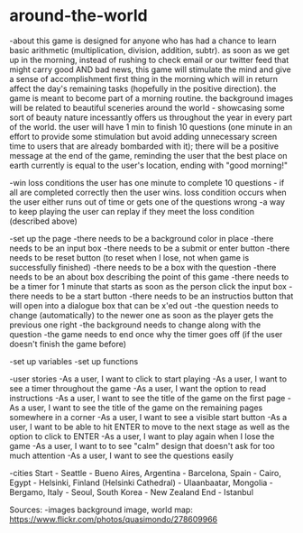 # around-the-world

-about 
    this game is designed for anyone who has had a chance to learn basic arithmetic (multiplication, division, addition, subtr). as soon as we get up in the morning, instead of rushing to check email or our twitter feed that might carry good AND bad news, this game will stimulate the mind and give a sense of accomplishment first thing in the morning which will in return affect the day's remaining tasks (hopefully in the positive direction). the game is meant to become part of a morning routine. the background images will be related to beautiful sceneries around the world - showcasing some sort of beauty nature incessantly offers us throughout the year in every part of the world. the user will have 1 min to finish 10 questions (one minute in an effort to provide some stimulation but avoid adding unnecessary screen time to users that are already bombarded with it); there will be a positive message at the end of the game, reminding the user that the best place on earth currently is equal to the user's location, ending with "good morning!"

-win loss conditions
    the user has one minute to complete 10 questions - if all are completed correctly then the user wins. loss condition occurs when the user either runs out of time or gets one of the questions wrong
-a way to keep playing
    the user can replay if they meet the loss condition (described above)


-set up the page
    -there needs to be a background color in place
    -there needs to be an input box
    -there needs to be a submit or enter button
    -there needs to be reset button (to reset when I lose, not when game is successfully finished)
    -there needs to be a box with the question
    -there needs to be an about box describing the point of this game
    -there needs to be a timer for 1 minute that starts as soon as the person click the input box
    -there needs to be a start button 
    -there needs to be an instructios button that will open into a dialogue box that can be x'ed out
    -the question needs to change (automatically) to the newer one as soon as the player gets the previous one right
    -the background needs to change along with the question
    -the game needs to end once why the timer goes off (if the user doesn't finish the game before)

-set up variables
-set up functions

-user stories
    -As a user, I want to click to start playing
    -As a user, I want to see a timer throughout the game
    -As a user, I want the option to read instructions
    -As a user, I want to see the title of the game on the first page
    -As a user, I want to see the title of the game on the remaining pages somewhere in a corner
    -As a user, I want to see a visible start button
    -As a user, I want to be able to hit ENTER to move to the next stage  as well as the option to click to ENTER
    -As a user, I want to play again when I lose the game
    -As a user, I want to to see "calm" design that doesn't ask for too much attention 
    -As a user, I want to see the questions easily


-cities
    Start - Seattle
          - Bueno Aires, Argentina
          - Barcelona, Spain
          - Cairo, Egypt
          - Helsinki, Finland (Helsinki Cathedral)
          - Ulaanbaatar, Mongolia
          - Bergamo, Italy
          - Seoul, South Korea
          - New Zealand
    End   - Istanbul


Sources:
-images
    background image, world map: https://www.flickr.com/photos/quasimondo/278609966
    




